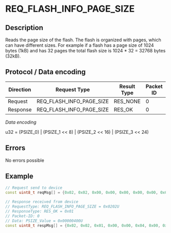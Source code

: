 # REQ_FLASH_INFO_PAGE_SIZE

## Description

Reads the page size of the flash. The flash is organized with pages, which can have different sizes. 
For example if a flash has a page size of 1024 bytes (1kB) and has 32 pages the total flash size is 1024 * 32 = 32768 bytes (32kB).

## Protocol / Data encoding

| Direction | Request Type | Result Type | Packet ID | Data[0] | Data[1] | Data[2] | Data [3] |
|-|-|-|-|-|-|-|-|
|Request|REQ_FLASH_INFO_PAGE_SIZE|RES_NONE|0|-|-|-|-|
|Response|REQ_FLASH_INFO_PAGE_SIZE|RES_OK|0|PSIZE_W0|PSIZE_1|PSIZE_2|PSIZE_3|

*Data encoding*

u32 = (PSIZE_0) | (PSIZE_1 << 8) | (PSIZE_2 << 16) | (PSIZE_3 << 24)

## Errors

No errors possible

## Example
 
```C++
// Request send to device
const uint8_t reqMsg[] = {0x02, 0x02, 0x00, 0x00, 0x00, 0x00, 0x00, 0x00};

// Response received from device
// RequestType: REQ_FLASH_INFO_PAGE_SIZE = 0x0202U
// ResponseType: RES_OK = 0x01
// Packet-ID: 0
// Data: PSIZE_Value = 0x00000400U
const uint8_t respMsg[] = {0x02, 0x02, 0x01, 0x00, 0x00, 0x04, 0x00, 0x00};

```